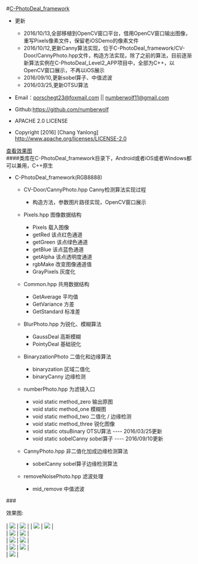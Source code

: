 #<a href="#user-content-pic" >C-PhotoDeal_framework</a>    
* 更新  
    * 2016/10/13,全部移植到OpenCV窗口平台，借用OpenCV窗口输出图像，重写Pixels像素文件，保留老iOSDemo的像素文件
    * 2016/10/12,更新Canny算法实现，位于C-PhotoDeal_framework/CV-Door/CannyPhoto.hpp文件，构造方法实现，除了之前的算法，目前逐渐新算法实例在C-PhotoDeal_Level2_APP项目中，全部为C++，以OpenCV窗口展示，不再以iOS展示
    * 2016/09/10,更新sobel算子、中值滤波
    * 2016/03/25,更新OTSU算法 
       
* Email：porschegt23@foxmail.com || numberwolf11@gmail.com       
* Github:https://github.com/numberwolf       
* APACHE 2.0 LICENSE       
* Copyright [2016] [Chang Yanlong]                     
http://www.apache.org/licenses/LICENSE-2.0     

<a href="#user-content-pic">查看效果图</a>          
####类库在C-PhotoDeal_framework目录下，Android或者iOS或者Windows都可以兼用，C++原生  
* C-PhotoDeal_framework(RGB8888)    
    * CV-Door/CannyPhoto.hpp Canny检测算法实现过程
        * 构造方法，参数图片路径实现，OpenCV窗口展示
    * Pixels.hpp 图像数据结构      
        * Pixels 载入图像
        * getRed 该点红色通道
        * getGreen 该点绿色通道
        * getBlue 该点蓝色通道
        * getAlpha 该点透明度通道
        * rgbMake 改变图像通道值
        * GrayPixels 灰度化

    * Common.hpp 共用数据结构    
        * GetAverage 平均值
        * GetVariance 方差
        * GetStandard 标准差

    * BlurPhoto.hpp 为锐化、模糊算法       
        * GaussDeal 高斯模糊
        * PointyDeal 基础锐化

    * BinaryzationPhoto 二值化和边缘算法       
        * binaryzation 区域二值化
        * binaryCanny 边缘检测

    * numberPhoto.hpp 为滤镜入口       
        * void static method_zero 输出原图
        * void static method_one 模糊图
        * void static method_two 二值化 / 边缘检测
        * void static method_three 锐化图像
        * void static otsuBinary OTSU算法 ---- 2016/03/25更新
        * void static sobelCanny sobel算子 ---- 2016/09/10更新

    * CannyPhoto.hpp 非二值化加成边缘检测算法
        * sobelCanny sobel算子边缘检测算法

    * removeNoisePhoto.hpp 滤波处理
        * mid_remove 中值滤波

                  
                  
###<div name="div" id="user-content-pic" >效果图:</div>                
| <img src="Demo_img/1.jpg" /> | <img src="Demo_img/canny1.jpg" /> |
| <img src="Demo_img/ferrari_yuantu.png" /> | <img src="Demo_img/gtr_yuantu.png" /> |                                   
| <img src="Demo_img/otsu_ferrari458.png" /> | <img src="Demo_img/binaryCut_gtr.png" /> |         
| <img src="Demo_img/sobel_ferrari458.png" /> | <img src="Demo_img/canByBinCut_gtr.png" /> |            
| <img src="Demo_img/otsyCanny_ferrary458.png" /> | <img src="Demo_img/gtr_gauss.png" /> |             
| <img src="Demo_img/pointy_ferrari458.png" /> |                




